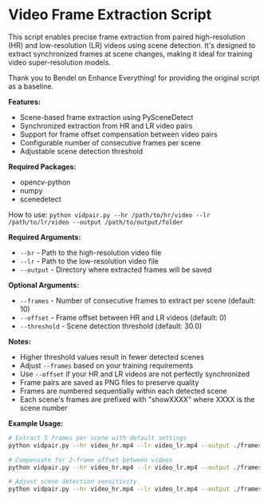 # Video Frame Extraction Script

This script enables precise frame extraction from paired high-resolution (HR) and low-resolution (LR) videos using scene detection. It's designed to extract synchronized frames at scene changes, making it ideal for training video super-resolution models.

Thank you to Bendel on Enhance Everything! for providing the original script as a baseline.

**Features:**
* Scene-based frame extraction using PySceneDetect
* Synchronized extraction from HR and LR video pairs
* Support for frame offset compensation between video pairs
* Configurable number of consecutive frames per scene
* Adjustable scene detection threshold

**Required Packages:**
* opencv-python
* numpy
* scenedetect

How to use: `python vidpair.py --hr /path/to/hr/video --lr /path/to/lr/video --output /path/to/output/folder`

**Required Arguments:**
* `--hr` - Path to the high-resolution video file
* `--lr` - Path to the low-resolution video file
* `--output` - Directory where extracted frames will be saved

**Optional Arguments:**
* `--frames` - Number of consecutive frames to extract per scene (default: 10)
* `--offset` - Frame offset between HR and LR videos (default: 0)
* `--threshold` - Scene detection threshold (default: 30.0)

**Notes:**
* Higher threshold values result in fewer detected scenes
* Adjust `--frames` based on your training requirements
* Use `--offset` if your HR and LR videos are not perfectly synchronized
* Frame pairs are saved as PNG files to preserve quality
* Frames are numbered sequentially within each detected scene
* Each scene's frames are prefixed with "showXXXX" where XXXX is the scene number

**Example Usage:**
```bash
# Extract 5 frames per scene with default settings
python vidpair.py --hr video_hr.mp4 --lr video_lr.mp4 --output ./frames --frames 5

# Compensate for 2-frame offset between videos
python vidpair.py --hr video_hr.mp4 --lr video_lr.mp4 --output ./frames --offset 2

# Adjust scene detection sensitivity
python vidpair.py --hr video_hr.mp4 --lr video_lr.mp4 --output ./frames --threshold 25.0
```
